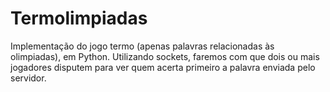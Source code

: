 # Termolimpiadas  

Implementação do jogo termo (apenas palavras relacionadas às olimpiadas), em Python. Utilizando sockets, faremos com que dois ou mais jogadores disputem para ver quem acerta primeiro a palavra enviada pelo servidor.
